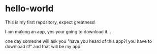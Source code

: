 # hello-world
This is my first repository, expect greatness!

I am making an app, yes your going to download it... 

one day someone will ask you "have you heard of this app?! you have to download it!" and that will be my app.
